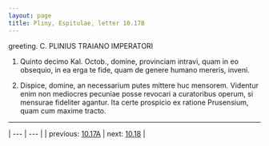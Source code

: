 ```yaml
---
layout: page
title: Pliny, Espitulae, letter 10.17B
---
```


greeting. C. PLINIUS TRAIANO IMPERATORI



1. Quinto decimo Kal. Octob., domine, provinciam intravi, quam in eo obsequio, in ea erga te fide, quam de genere humano mereris, inveni.



2. Dispice, domine, an necessarium putes mittere huc mensorem. Videntur enim non mediocres pecuniae posse revocari a curatoribus operum, si mensurae fideliter agantur. Ita certe prospicio ex ratione Prusensium, quam cum maxime tracto.



---

| --- | --- |
| previous: [10.17A](../10.17A/) | next: [10.18](../10.18/) |